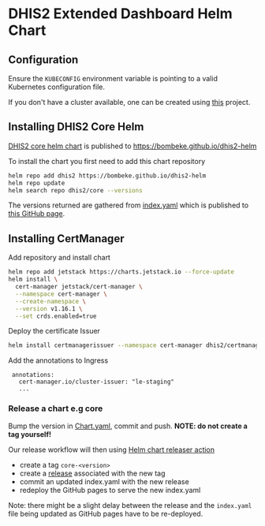 # DHIS2 Extended Dashboard Helm Chart

## Configuration

Ensure the `KUBECONFIG` environment variable is pointing to a valid Kubernetes configuration file.

If you don't have a cluster available, one can be created using [this](https://github.com/bombeke/im-cluster) project.


## Installing DHIS2 Core Helm

[DHIS2 core helm chart](./charts/core) is published to
https://bombeke.github.io/dhis2-helm

To install the chart you first need to add this chart repository

```sh
helm repo add dhis2 https://bombeke.github.io/dhis2-helm
helm repo update
helm search repo dhis2/core --versions
```

The versions returned are gathered from [index.yaml](./index.yaml) which is
published to [this GitHub page](https://bombeke.github.io/dhis2-helm/index.yaml).

## Installing CertManager
Add repository and install chart
```sh
helm repo add jetstack https://charts.jetstack.io --force-update
helm install \
  cert-manager jetstack/cert-manager \
  --namespace cert-manager \
  --create-namespace \
  --version v1.16.1 \
  --set crds.enabled=true
```
Deploy the certificate Issuer
```sh
helm install certmanagerissuer --namespace cert-manager dhis2/certmanager --set enabled=true
```

Add the annotations to Ingress
```
 annotations:
   cert-manager.io/cluster-issuer: "le-staging"
   ...
```
### Release a chart e.g core

Bump the version in [Chart.yaml](./charts/core/Chart.yaml), commit and push.
**NOTE: do not create a tag yourself!**

Our release workflow will then using [Helm chart releaser action](https://github.com/helm/chart-releaser-action)

* create a tag `core-<version>`
* create a [release](https://github.com/bombeke/dhis2-helm/releases) associated with the new tag
* commit an updated index.yaml with the new release
* redeploy the GitHub pages to serve the new index.yaml

Note: there might be a slight delay between the release and the `index.yaml`
file being updated as GitHub pages have to be re-deployed.
